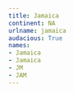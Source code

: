 ```yaml
---
title: Jamaica
continent: NA
urlname: jamaica
audacious: True
names:
- Jamaica
- Jamaica
- JM
- JAM
---
```


